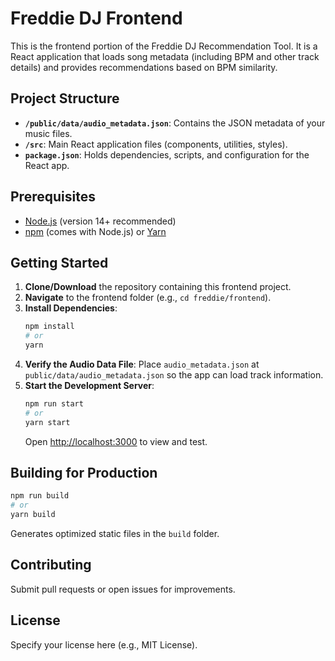 # Freddie DJ Frontend

This is the frontend portion of the Freddie DJ Recommendation Tool. It is a React application that loads song metadata (including BPM and other track details) and provides recommendations based on BPM similarity.

## Project Structure

-   **`/public/data/audio_metadata.json`**: Contains the JSON metadata of your music files.
-   **`/src`**: Main React application files (components, utilities, styles).
-   **`package.json`**: Holds dependencies, scripts, and configuration for the React app.

## Prerequisites

-   [Node.js](https://nodejs.org/) (version 14+ recommended)
-   [npm](https://www.npmjs.com/) (comes with Node.js) or [Yarn](https://yarnpkg.com/)

## Getting Started

1. **Clone/Download** the repository containing this frontend project.
2. **Navigate** to the frontend folder (e.g., `cd freddie/frontend`).
3. **Install Dependencies**:
    ```sh
    npm install
    # or
    yarn
    ```
4. **Verify the Audio Data File**:
   Place `audio_metadata.json` at `public/data/audio_metadata.json` so the app can load track information.
5. **Start the Development Server**:
    ```sh
    npm run start
    # or
    yarn start
    ```
    Open [http://localhost:3000](http://localhost:3000) to view and test.

## Building for Production

```sh
npm run build
# or
yarn build
```

Generates optimized static files in the `build` folder.

## Contributing

Submit pull requests or open issues for improvements.

## License

Specify your license here (e.g., MIT License).
